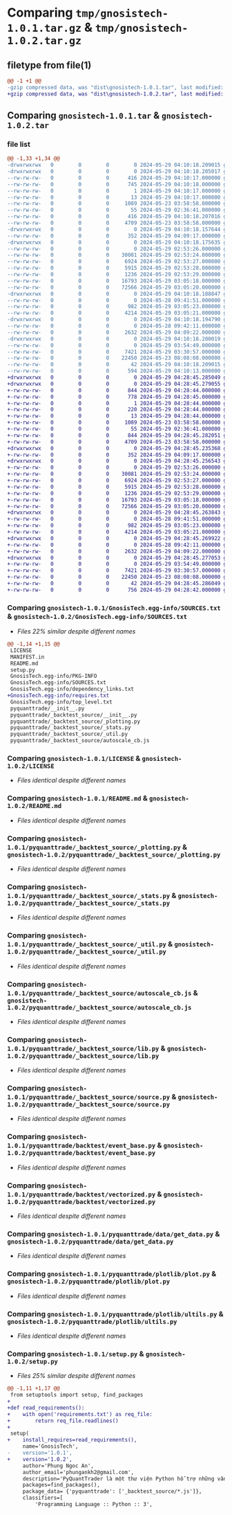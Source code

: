 # Comparing `tmp/gnosistech-1.0.1.tar.gz` & `tmp/gnosistech-1.0.2.tar.gz`

## filetype from file(1)

```diff
@@ -1 +1 @@
-gzip compressed data, was "dist\gnosistech-1.0.1.tar", last modified: Wed May 29 04:10:18 2024, max compression
+gzip compressed data, was "dist\gnosistech-1.0.2.tar", last modified: Wed May 29 04:28:45 2024, max compression
```

## Comparing `gnosistech-1.0.1.tar` & `gnosistech-1.0.2.tar`

### file list

```diff
@@ -1,33 +1,34 @@
-drwxrwxrwx   0        0        0        0 2024-05-29 04:10:18.209015 gnosistech-1.0.1/
-drwxrwxrwx   0        0        0        0 2024-05-29 04:10:18.205017 gnosistech-1.0.1/GnosisTech.egg-info/
--rw-rw-rw-   0        0        0      416 2024-05-29 04:10:17.000000 gnosistech-1.0.1/GnosisTech.egg-info/PKG-INFO
--rw-rw-rw-   0        0        0      745 2024-05-29 04:10:18.000000 gnosistech-1.0.1/GnosisTech.egg-info/SOURCES.txt
--rw-rw-rw-   0        0        0        1 2024-05-29 04:10:17.000000 gnosistech-1.0.1/GnosisTech.egg-info/dependency_links.txt
--rw-rw-rw-   0        0        0       13 2024-05-29 04:10:17.000000 gnosistech-1.0.1/GnosisTech.egg-info/top_level.txt
--rw-rw-rw-   0        0        0     1089 2024-05-23 03:58:58.000000 gnosistech-1.0.1/LICENSE
--rw-rw-rw-   0        0        0       55 2024-05-29 02:36:41.000000 gnosistech-1.0.1/MANIFEST.in
--rw-rw-rw-   0        0        0      416 2024-05-29 04:10:18.207016 gnosistech-1.0.1/PKG-INFO
--rw-rw-rw-   0        0        0     4709 2024-05-23 03:58:58.000000 gnosistech-1.0.1/README.md
-drwxrwxrwx   0        0        0        0 2024-05-29 04:10:18.157644 gnosistech-1.0.1/pyquanttrade/
--rw-rw-rw-   0        0        0      352 2024-05-29 04:09:17.000000 gnosistech-1.0.1/pyquanttrade/__init__.py
-drwxrwxrwx   0        0        0        0 2024-05-29 04:10:18.175635 gnosistech-1.0.1/pyquanttrade/_backtest_source/
--rw-rw-rw-   0        0        0        0 2024-05-29 02:53:26.000000 gnosistech-1.0.1/pyquanttrade/_backtest_source/__init__.py
--rw-rw-rw-   0        0        0    30081 2024-05-29 02:53:24.000000 gnosistech-1.0.1/pyquanttrade/_backtest_source/_plotting.py
--rw-rw-rw-   0        0        0     6924 2024-05-29 02:53:27.000000 gnosistech-1.0.1/pyquanttrade/_backtest_source/_stats.py
--rw-rw-rw-   0        0        0     5915 2024-05-29 02:53:28.000000 gnosistech-1.0.1/pyquanttrade/_backtest_source/_util.py
--rw-rw-rw-   0        0        0     1236 2024-05-29 02:53:29.000000 gnosistech-1.0.1/pyquanttrade/_backtest_source/autoscale_cb.js
--rw-rw-rw-   0        0        0    16793 2024-05-29 03:05:18.000000 gnosistech-1.0.1/pyquanttrade/_backtest_source/lib.py
--rw-rw-rw-   0        0        0    72566 2024-05-29 03:05:20.000000 gnosistech-1.0.1/pyquanttrade/_backtest_source/source.py
-drwxrwxrwx   0        0        0        0 2024-05-29 04:10:18.188847 gnosistech-1.0.1/pyquanttrade/backtest/
--rw-rw-rw-   0        0        0        0 2024-05-28 09:41:51.000000 gnosistech-1.0.1/pyquanttrade/backtest/__init__.py
--rw-rw-rw-   0        0        0      982 2024-05-29 03:05:23.000000 gnosistech-1.0.1/pyquanttrade/backtest/event_base.py
--rw-rw-rw-   0        0        0     4214 2024-05-29 03:05:21.000000 gnosistech-1.0.1/pyquanttrade/backtest/vectorized.py
-drwxrwxrwx   0        0        0        0 2024-05-29 04:10:18.194790 gnosistech-1.0.1/pyquanttrade/data/
--rw-rw-rw-   0        0        0        0 2024-05-28 09:42:11.000000 gnosistech-1.0.1/pyquanttrade/data/__init__.py
--rw-rw-rw-   0        0        0     2632 2024-05-29 04:09:22.000000 gnosistech-1.0.1/pyquanttrade/data/get_data.py
-drwxrwxrwx   0        0        0        0 2024-05-29 04:10:18.200019 gnosistech-1.0.1/pyquanttrade/plotlib/
--rw-rw-rw-   0        0        0        0 2024-05-29 03:54:49.000000 gnosistech-1.0.1/pyquanttrade/plotlib/__init__.py
--rw-rw-rw-   0        0        0     7421 2024-05-29 03:30:57.000000 gnosistech-1.0.1/pyquanttrade/plotlib/plot.py
--rw-rw-rw-   0        0        0    22450 2024-05-23 08:08:08.000000 gnosistech-1.0.1/pyquanttrade/plotlib/ultils.py
--rw-rw-rw-   0        0        0       42 2024-05-29 04:10:18.209015 gnosistech-1.0.1/setup.cfg
--rw-rw-rw-   0        0        0      594 2024-05-29 04:10:13.000000 gnosistech-1.0.1/setup.py
+drwxrwxrwx   0        0        0        0 2024-05-29 04:28:45.285049 gnosistech-1.0.2/
+drwxrwxrwx   0        0        0        0 2024-05-29 04:28:45.279055 gnosistech-1.0.2/GnosisTech.egg-info/
+-rw-rw-rw-   0        0        0      844 2024-05-29 04:28:44.000000 gnosistech-1.0.2/GnosisTech.egg-info/PKG-INFO
+-rw-rw-rw-   0        0        0      778 2024-05-29 04:28:45.000000 gnosistech-1.0.2/GnosisTech.egg-info/SOURCES.txt
+-rw-rw-rw-   0        0        0        1 2024-05-29 04:28:44.000000 gnosistech-1.0.2/GnosisTech.egg-info/dependency_links.txt
+-rw-rw-rw-   0        0        0      220 2024-05-29 04:28:44.000000 gnosistech-1.0.2/GnosisTech.egg-info/requires.txt
+-rw-rw-rw-   0        0        0       13 2024-05-29 04:28:44.000000 gnosistech-1.0.2/GnosisTech.egg-info/top_level.txt
+-rw-rw-rw-   0        0        0     1089 2024-05-23 03:58:58.000000 gnosistech-1.0.2/LICENSE
+-rw-rw-rw-   0        0        0       55 2024-05-29 02:36:41.000000 gnosistech-1.0.2/MANIFEST.in
+-rw-rw-rw-   0        0        0      844 2024-05-29 04:28:45.282051 gnosistech-1.0.2/PKG-INFO
+-rw-rw-rw-   0        0        0     4709 2024-05-23 03:58:58.000000 gnosistech-1.0.2/README.md
+drwxrwxrwx   0        0        0        0 2024-05-29 04:28:45.235368 gnosistech-1.0.2/pyquanttrade/
+-rw-rw-rw-   0        0        0      352 2024-05-29 04:09:17.000000 gnosistech-1.0.2/pyquanttrade/__init__.py
+drwxrwxrwx   0        0        0        0 2024-05-29 04:28:45.256543 gnosistech-1.0.2/pyquanttrade/_backtest_source/
+-rw-rw-rw-   0        0        0        0 2024-05-29 02:53:26.000000 gnosistech-1.0.2/pyquanttrade/_backtest_source/__init__.py
+-rw-rw-rw-   0        0        0    30081 2024-05-29 02:53:24.000000 gnosistech-1.0.2/pyquanttrade/_backtest_source/_plotting.py
+-rw-rw-rw-   0        0        0     6924 2024-05-29 02:53:27.000000 gnosistech-1.0.2/pyquanttrade/_backtest_source/_stats.py
+-rw-rw-rw-   0        0        0     5915 2024-05-29 02:53:28.000000 gnosistech-1.0.2/pyquanttrade/_backtest_source/_util.py
+-rw-rw-rw-   0        0        0     1236 2024-05-29 02:53:29.000000 gnosistech-1.0.2/pyquanttrade/_backtest_source/autoscale_cb.js
+-rw-rw-rw-   0        0        0    16793 2024-05-29 03:05:18.000000 gnosistech-1.0.2/pyquanttrade/_backtest_source/lib.py
+-rw-rw-rw-   0        0        0    72566 2024-05-29 03:05:20.000000 gnosistech-1.0.2/pyquanttrade/_backtest_source/source.py
+drwxrwxrwx   0        0        0        0 2024-05-29 04:28:45.263843 gnosistech-1.0.2/pyquanttrade/backtest/
+-rw-rw-rw-   0        0        0        0 2024-05-28 09:41:51.000000 gnosistech-1.0.2/pyquanttrade/backtest/__init__.py
+-rw-rw-rw-   0        0        0      982 2024-05-29 03:05:23.000000 gnosistech-1.0.2/pyquanttrade/backtest/event_base.py
+-rw-rw-rw-   0        0        0     4214 2024-05-29 03:05:21.000000 gnosistech-1.0.2/pyquanttrade/backtest/vectorized.py
+drwxrwxrwx   0        0        0        0 2024-05-29 04:28:45.269922 gnosistech-1.0.2/pyquanttrade/data/
+-rw-rw-rw-   0        0        0        0 2024-05-28 09:42:11.000000 gnosistech-1.0.2/pyquanttrade/data/__init__.py
+-rw-rw-rw-   0        0        0     2632 2024-05-29 04:09:22.000000 gnosistech-1.0.2/pyquanttrade/data/get_data.py
+drwxrwxrwx   0        0        0        0 2024-05-29 04:28:45.277053 gnosistech-1.0.2/pyquanttrade/plotlib/
+-rw-rw-rw-   0        0        0        0 2024-05-29 03:54:49.000000 gnosistech-1.0.2/pyquanttrade/plotlib/__init__.py
+-rw-rw-rw-   0        0        0     7421 2024-05-29 03:30:57.000000 gnosistech-1.0.2/pyquanttrade/plotlib/plot.py
+-rw-rw-rw-   0        0        0    22450 2024-05-23 08:08:08.000000 gnosistech-1.0.2/pyquanttrade/plotlib/ultils.py
+-rw-rw-rw-   0        0        0       42 2024-05-29 04:28:45.286049 gnosistech-1.0.2/setup.cfg
+-rw-rw-rw-   0        0        0      756 2024-05-29 04:28:42.000000 gnosistech-1.0.2/setup.py
```

### Comparing `gnosistech-1.0.1/GnosisTech.egg-info/SOURCES.txt` & `gnosistech-1.0.2/GnosisTech.egg-info/SOURCES.txt`

 * *Files 22% similar despite different names*

```diff
@@ -1,14 +1,15 @@
 LICENSE
 MANIFEST.in
 README.md
 setup.py
 GnosisTech.egg-info/PKG-INFO
 GnosisTech.egg-info/SOURCES.txt
 GnosisTech.egg-info/dependency_links.txt
+GnosisTech.egg-info/requires.txt
 GnosisTech.egg-info/top_level.txt
 pyquanttrade/__init__.py
 pyquanttrade/_backtest_source/__init__.py
 pyquanttrade/_backtest_source/_plotting.py
 pyquanttrade/_backtest_source/_stats.py
 pyquanttrade/_backtest_source/_util.py
 pyquanttrade/_backtest_source/autoscale_cb.js
```

### Comparing `gnosistech-1.0.1/LICENSE` & `gnosistech-1.0.2/LICENSE`

 * *Files identical despite different names*

### Comparing `gnosistech-1.0.1/README.md` & `gnosistech-1.0.2/README.md`

 * *Files identical despite different names*

### Comparing `gnosistech-1.0.1/pyquanttrade/_backtest_source/_plotting.py` & `gnosistech-1.0.2/pyquanttrade/_backtest_source/_plotting.py`

 * *Files identical despite different names*

### Comparing `gnosistech-1.0.1/pyquanttrade/_backtest_source/_stats.py` & `gnosistech-1.0.2/pyquanttrade/_backtest_source/_stats.py`

 * *Files identical despite different names*

### Comparing `gnosistech-1.0.1/pyquanttrade/_backtest_source/_util.py` & `gnosistech-1.0.2/pyquanttrade/_backtest_source/_util.py`

 * *Files identical despite different names*

### Comparing `gnosistech-1.0.1/pyquanttrade/_backtest_source/autoscale_cb.js` & `gnosistech-1.0.2/pyquanttrade/_backtest_source/autoscale_cb.js`

 * *Files identical despite different names*

### Comparing `gnosistech-1.0.1/pyquanttrade/_backtest_source/lib.py` & `gnosistech-1.0.2/pyquanttrade/_backtest_source/lib.py`

 * *Files identical despite different names*

### Comparing `gnosistech-1.0.1/pyquanttrade/_backtest_source/source.py` & `gnosistech-1.0.2/pyquanttrade/_backtest_source/source.py`

 * *Files identical despite different names*

### Comparing `gnosistech-1.0.1/pyquanttrade/backtest/event_base.py` & `gnosistech-1.0.2/pyquanttrade/backtest/event_base.py`

 * *Files identical despite different names*

### Comparing `gnosistech-1.0.1/pyquanttrade/backtest/vectorized.py` & `gnosistech-1.0.2/pyquanttrade/backtest/vectorized.py`

 * *Files identical despite different names*

### Comparing `gnosistech-1.0.1/pyquanttrade/data/get_data.py` & `gnosistech-1.0.2/pyquanttrade/data/get_data.py`

 * *Files identical despite different names*

### Comparing `gnosistech-1.0.1/pyquanttrade/plotlib/plot.py` & `gnosistech-1.0.2/pyquanttrade/plotlib/plot.py`

 * *Files identical despite different names*

### Comparing `gnosistech-1.0.1/pyquanttrade/plotlib/ultils.py` & `gnosistech-1.0.2/pyquanttrade/plotlib/ultils.py`

 * *Files identical despite different names*

### Comparing `gnosistech-1.0.1/setup.py` & `gnosistech-1.0.2/setup.py`

 * *Files 25% similar despite different names*

```diff
@@ -1,11 +1,17 @@
 from setuptools import setup, find_packages
+
+def read_requirements():
+    with open('requirements.txt') as req_file:
+        return req_file.readlines()
+    
 setup(
+    install_requires=read_requirements(),
     name='GnosisTech',
-    version='1.0.1',
+    version='1.0.2',
     author='Phung Ngoc An',
     author_email='phungankh2@gmail.com',
     description='PyQuantTrader là một thư viện Python hỗ trợ những vấn đề về quant trading.',
     packages=find_packages(),
     package_data= {'pyquanttrade': ['_backtest_source/*.js']},       
     classifiers=[
         'Programming Language :: Python :: 3',
```

